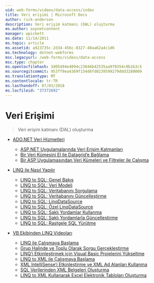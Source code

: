 ```yaml
---
uid: web-forms/videos/data-access/index
title: Veri erişimi | Microsoft Docs
author: rick-anderson
description: Veri erişim katmanı (DAL) oluşturma
ms.author: aspnetcontent
manager: wpickett
ms.date: 11/14/2011
ms.topic: article
ms.assetid: a923735c-2d34-456c-8327-40aa62a4c1d6
ms.technology: dotnet-webforms
msc.legacyurl: /web-forms/videos/data-access
msc.type: chapter
ms.openlocfilehash: 3d05494e4094c23046b42535aa978354c0b1b3c5
ms.sourcegitcommit: 953ff9ea4369f154d6fd0239599279ddd3280009
ms.translationtype: MT
ms.contentlocale: tr-TR
ms.lasthandoff: 07/03/2018
ms.locfileid: "37372692"
---
```

<a name="data-access"></a>Veri Erişimi
====================
> Veri erişim katmanı (DAL) oluşturma


- [ADO.NET Veri Hizmetleri](adonet-data-services/index.md)

    - [ASP.NET Uygulamalarında Veri Erişim Katmanları](adonet-data-services/data-access-layers-in-aspnet-applications.md)
    - [Bir Veri Kümesini El ile Datagrid’e Bağlama](adonet-data-services/how-to-manually-bind-a-dataset-to-a-datagrid.md)
    - [Bir ASP Uygulamasından Veri Kümeleri ve Filtreler ile Çalışma](adonet-data-services/how-to-work-with-datasets-and-filters-from-an-asp-application.md)
- [LINQ ile Nasıl Yapılır](how-do-i-with-linq/index.md)

    - [LINQ to SQL: Genel Bakış](how-do-i-with-linq/how-do-i-linq-to-sql-overview.md)
    - [LINQ to SQL: Veri Modeli](how-do-i-with-linq/how-do-i-linq-to-sql-data-model.md)
    - [LINQ to SQL: Veritabanını Sorgulama](how-do-i-with-linq/how-do-i-linq-to-sql-querying-the-database.md)
    - [LINQ to SQL: Veritabanını Güncelleştirme](how-do-i-with-linq/how-do-i-linq-to-sql-updating-the-database.md)
    - [LINQ to SQL: LinqDataSource](how-do-i-with-linq/how-do-i-linq-to-sql-linqdatasource.md)
    - [LINQ to SQL: Özel LinqDataSource](how-do-i-with-linq/how-do-i-linq-to-sql-custom-linqdatasource.md)
    - [LINQ to SQL: Saklı Yordamlar Kullanma](how-do-i-with-linq/how-do-i-linq-to-sql-using-stored-procedures.md)
    - [LINQ to SQL: Saklı Yordamlarla Güncelleştirme](how-do-i-with-linq/how-do-i-linq-to-sql-updating-with-stored-procedures.md)
    - [LINQ to SQL: Rastgele SQL Yürütme](how-do-i-with-linq/how-do-i-linq-to-sql-executing-arbitrary-sql.md)
- [VB Ekibinden LINQ Videoları](linq-videos-from-the-vb-team/index.md)

    - [LINQ ile Çalışmaya Başlama](linq-videos-from-the-vb-team/how-do-i-get-started-with-linq.md)
    - [Grup Halinde ve Toplu Olarak Sorgu Gerçekleştirme](linq-videos-from-the-vb-team/how-do-i-perform-group-and-aggregate-queries.md)
    - [LINQ’i Etkinleştirmek için Visual Basic Projelerini Yükseltme](linq-videos-from-the-vb-team/how-do-i-upgrade-visual-basic-projects-to-enable-linq.md)
    - [LINQ to XML ile Çalışmaya Başlama](linq-videos-from-the-vb-team/how-do-i-get-started-with-linq-to-xml.md)
    - [XML IntelliSense’i Etkinleştirme ve XML Ad Alanları Kullanma](linq-videos-from-the-vb-team/how-do-i-enable-xml-intellisense-and-use-xml-namespaces.md)
    - [SQL Verilerinden XML Belgeleri Oluşturma](linq-videos-from-the-vb-team/how-do-i-create-xml-documents-from-sql-data.md)
    - [LINQ to XML Kullanarak Excel Elektronik Tabloları Oluşturma](linq-videos-from-the-vb-team/how-do-i-create-excel-spreadsheets-using-linq-to-xml.md)
